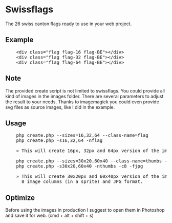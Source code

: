Swissflags
=

The 26 swiss canton flags ready to use in your web project.

Example
-

<pre>
    &lt;div class="flag flag-16 flag-BE"&gt;&lt;/div&gt;
    &lt;div class="flag flag-32 flag-BE"&gt;&lt;/div&gt;
    &lt;div class="flag flag-64 flag-BE"&gt;&lt;/div&gt;
</pre>

Note
-

The provided create script is not limited to swissflags. You could provide all kind of images
in the images folder. There are several parameters to adjust the result to your needs. Thanks
to imagemagick you could even provide svg files as source images, like I did in the example.

Usage
-
<pre>
    php create.php --sizes=16,32,64 --class-name=flag
    php create.php -s16,32,64 -nflag
    
    » This will create 16px, 32px and 64px version of the images with the flag class name.
    
    php create.php --sizes=30x20,60x40 --class-name=thumbs --columns=8 --format=jpg
    php create.php -s30x20,60x40 -nthumbs -c8 -fjpg

    » This will create 30x20px and 60x40px version of the images with thumbs as class name,
      8 image columns (in a sprite) and JPG format.
</pre>


Optimize
-

Before using the images in production I suggest to open them in Photoshop and save it for web.
(cmd + alt + shift + s)

